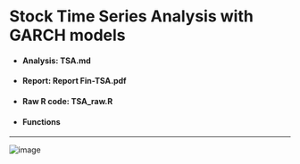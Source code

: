 # Stock Time Series Analysis with GARCH models
- #### Analysis: TSA.md
- #### Report: Report Fin-TSA.pdf
- #### Raw R code: TSA_raw.R
- #### Functions 
---
![image](https://github.com/DavidAlexanderMoe/Financial-TSA-GARCH-models/assets/122370567/785f7a46-ae36-476d-ad0c-8838877d671d)
